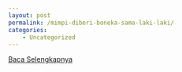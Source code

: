 ```yaml
---
layout: post
permalink: /mimpi-diberi-boneka-sama-laki-laki/
categories:
    - Uncategorized
---
```


[Baca Selengkapnya](/02)
